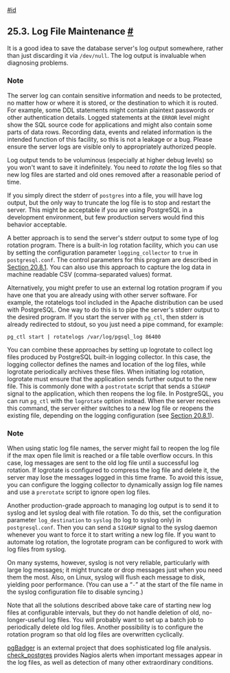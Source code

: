 [#id](#LOGFILE-MAINTENANCE)

## 25.3. Log File Maintenance [#](#LOGFILE-MAINTENANCE)

It is a good idea to save the database server's log output somewhere, rather than just discarding it via `/dev/null`. The log output is invaluable when diagnosing problems.

### Note

The server log can contain sensitive information and needs to be protected, no matter how or where it is stored, or the destination to which it is routed. For example, some DDL statements might contain plaintext passwords or other authentication details. Logged statements at the `ERROR` level might show the SQL source code for applications and might also contain some parts of data rows. Recording data, events and related information is the intended function of this facility, so this is not a leakage or a bug. Please ensure the server logs are visible only to appropriately authorized people.

Log output tends to be voluminous (especially at higher debug levels) so you won't want to save it indefinitely. You need to _rotate_ the log files so that new log files are started and old ones removed after a reasonable period of time.

If you simply direct the stderr of `postgres` into a file, you will have log output, but the only way to truncate the log file is to stop and restart the server. This might be acceptable if you are using PostgreSQL in a development environment, but few production servers would find this behavior acceptable.

A better approach is to send the server's stderr output to some type of log rotation program. There is a built-in log rotation facility, which you can use by setting the configuration parameter `logging_collector` to `true` in `postgresql.conf`. The control parameters for this program are described in [Section 20.8.1](runtime-config-logging#RUNTIME-CONFIG-LOGGING-WHERE). You can also use this approach to capture the log data in machine readable CSV (comma-separated values) format.

Alternatively, you might prefer to use an external log rotation program if you have one that you are already using with other server software. For example, the rotatelogs tool included in the Apache distribution can be used with PostgreSQL. One way to do this is to pipe the server's stderr output to the desired program. If you start the server with `pg_ctl`, then stderr is already redirected to stdout, so you just need a pipe command, for example:

```
pg_ctl start | rotatelogs /var/log/pgsql_log 86400
```

You can combine these approaches by setting up logrotate to collect log files produced by PostgreSQL built-in logging collector. In this case, the logging collector defines the names and location of the log files, while logrotate periodically archives these files. When initiating log rotation, logrotate must ensure that the application sends further output to the new file. This is commonly done with a `postrotate` script that sends a `SIGHUP` signal to the application, which then reopens the log file. In PostgreSQL, you can run `pg_ctl` with the `logrotate` option instead. When the server receives this command, the server either switches to a new log file or reopens the existing file, depending on the logging configuration (see [Section 20.8.1](runtime-config-logging#RUNTIME-CONFIG-LOGGING-WHERE)).

### Note

When using static log file names, the server might fail to reopen the log file if the max open file limit is reached or a file table overflow occurs. In this case, log messages are sent to the old log file until a successful log rotation. If logrotate is configured to compress the log file and delete it, the server may lose the messages logged in this time frame. To avoid this issue, you can configure the logging collector to dynamically assign log file names and use a `prerotate` script to ignore open log files.

Another production-grade approach to managing log output is to send it to syslog and let syslog deal with file rotation. To do this, set the configuration parameter `log_destination` to `syslog` (to log to syslog only) in `postgresql.conf`. Then you can send a `SIGHUP` signal to the syslog daemon whenever you want to force it to start writing a new log file. If you want to automate log rotation, the logrotate program can be configured to work with log files from syslog.

On many systems, however, syslog is not very reliable, particularly with large log messages; it might truncate or drop messages just when you need them the most. Also, on Linux, syslog will flush each message to disk, yielding poor performance. (You can use a “`-`” at the start of the file name in the syslog configuration file to disable syncing.)

Note that all the solutions described above take care of starting new log files at configurable intervals, but they do not handle deletion of old, no-longer-useful log files. You will probably want to set up a batch job to periodically delete old log files. Another possibility is to configure the rotation program so that old log files are overwritten cyclically.

[pgBadger](https://pgbadger.darold.net/) is an external project that does sophisticated log file analysis. [check_postgres](https://bucardo.org/check_postgres/) provides Nagios alerts when important messages appear in the log files, as well as detection of many other extraordinary conditions.
